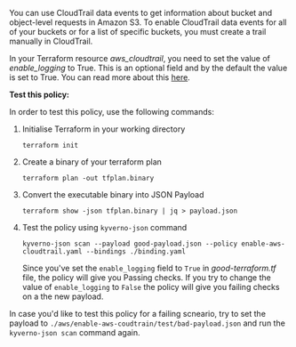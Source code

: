 You can use CloudTrail data events to get information about bucket and object-level requests in Amazon S3. To enable CloudTrail data events for all of your buckets or for a list of specific buckets, you must create a trail manually in CloudTrail.

In your Terraform resource *aws_cloudtrail*, you need to set the value of *enable_logging* to True. This is an optional field and by the default the value is set to True. You can read more about this [here](https://registry.terraform.io/providers/hashicorp/aws/latest/docs/resources/cloudtrail).

**Test this policy:**

In order to test this policy, use the following commands:

1. Initialise Terraform in your working directory
    ```
    terraform init
    ```

2. Create a binary of your terraform plan
    ```
    terraform plan -out tfplan.binary
    ```

3. Convert the executable binary into JSON Payload
   ```
   terraform show -json tfplan.binary | jq > payload.json
   ```
4. Test the policy using `kyverno-json` command
   ```
   kyverno-json scan --payload good-payload.json --policy enable-aws-cloudtrail.yaml --bindings ./binding.yaml
   ```
   Since you've set the `enable_logging` field to `True` in *good-terraform.tf* file, the policy will give you Passing checks. If you try to change the value of `enable_logging` to  `False` the policy will give you failing checks on a the new payload. 
   
In case you'd like to test this policy for a failing scneario, try to set the payload to `./aws/enable-aws-coudtrain/test/bad-payload.json` and run the `kyverno-json scan` command again.